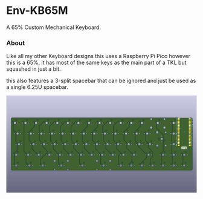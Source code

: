 # Env-KB65M
 A 65% Custom Mechanical Keyboard.


### About
Like all my other Keyboard designs this uses a Raspberry Pi Pico however this is a 65%, it has most of the same keys as the main part of a TKL but squashed in just a bit.

this also features a 3-split spacebar that can be ignored and just be used as a single 6.25U spacebar.

![Image of PCB](EnvKB65.jpg)